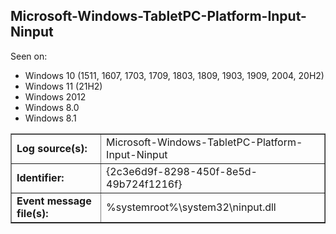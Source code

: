 ## Microsoft-Windows-TabletPC-Platform-Input-Ninput

Seen on:
* Windows 10 (1511, 1607, 1703, 1709, 1803, 1809, 1903, 1909, 2004, 20H2)
* Windows 11 (21H2)
* Windows 2012
* Windows 8.0
* Windows 8.1

<table border="1" class="docutils">
  <tbody>
    <tr>
      <td><b>Log source(s):</b></td>
      <td>Microsoft-Windows-TabletPC-Platform-Input-Ninput</td>
    </tr>
    <tr>
      <td><b>Identifier:</b></td>
      <td>{2c3e6d9f-8298-450f-8e5d-49b724f1216f}</td>
    </tr>
    <tr>
      <td><b>Event message file(s):</b></td>
      <td>%systemroot%\system32\ninput.dll</td>
    </tr>
  </tbody>
</table>

&nbsp;

